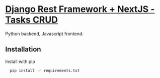 
  # [Django Rest Framework + NextJS - Tasks CRUD](https://www.youtube.com/watch?v=2yvbLC9Fxkk)

  Python backend, Javascript frontend.


  ## Installation

  Install with pip

  ```bash
    pip install -r requirements.txt
  ```



